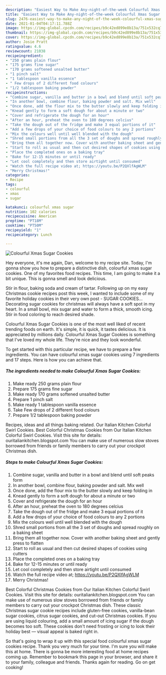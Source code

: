```yaml
---
description: "Easiest Way to Make Any-night-of-the-week Colourful Xmas Sugar Cookies"
title: "Easiest Way to Make Any-night-of-the-week Colourful Xmas Sugar Cookies"
slug: 2476-easiest-way-to-make-any-night-of-the-week-colourful-xmas-sugar-cookies
date: 2021-01-04T04:17:11.788Z
image: https://img-global.cpcdn.com/recipes/b9c42ed899e8b13a/751x532cq70/colourful-xmas-sugar-cookies-recipe-main-photo.jpg
thumbnail: https://img-global.cpcdn.com/recipes/b9c42ed899e8b13a/751x532cq70/colourful-xmas-sugar-cookies-recipe-main-photo.jpg
cover: https://img-global.cpcdn.com/recipes/b9c42ed899e8b13a/751x532cq70/colourful-xmas-sugar-cookies-recipe-main-photo.jpg
author: Josie Pratt
ratingvalue: 4.6
reviewcount: 21038
recipeingredient:
- "250 grams plain flour"
- "175 grams fine sugar"
- "170 grams softened unsalted butter"
- "1 pinch salt"
- "1 tablespoon vanilla essence"
- " Few drops of 2 different food colours"
- "1/2 tablespoon baking powder"
recipeinstructions:
- "Combine sugar, vanilla and butter in a bowl and blend until soft peaks form"
- "In another bowl, combine flour, baking powder and salt. Mix well"
- "Once done, add the flour mix to the butter slowly and keep folding in"
- "Knead gently to form a soft dough for about a minute or two"
- "Cover and refrigerate the dough for an hour"
- "After an hour, preheat the oven to 180 degrees celcius"
- "Take the dough out of the fridge and make 3 equal portions of it"
- "Add a few drops of your choice of food colours to any 2 portions"
- "Mix the colours well until well blended with the dough"
- "Shred small portions from all the 3 set of doughs and spread roughly on a baking sheet"
- "Bring them all together now. Cover with another baking sheet and gently press to flatten"
- "Start to roll as usual and then cut desired shapes of cookies using cutters"
- "Place the completed ones on a baking tray"
- "Bake for 12-15 minutes or until ready"
- "Let cool completely and then store airtight until consumed"
- "Watch the full recipe video at; https://youtu.be/P2QXlfAgWLM"
- "Merry Christmas!"
categories:
- Recipe
tags:
- colourful
- xmas
- sugar

katakunci: colourful xmas sugar 
nutrition: 102 calories
recipecuisine: American
preptime: "PT18M"
cooktime: "PT50M"
recipeyield: "1"
recipecategory: Lunch

---
```



![Colourful Xmas Sugar Cookies](https://img-global.cpcdn.com/recipes/b9c42ed899e8b13a/751x532cq70/colourful-xmas-sugar-cookies-recipe-main-photo.jpg)

Hey everyone, it's me again, Dan, welcome to my recipe site. Today, I'm gonna show you how to prepare a distinctive dish, colourful xmas sugar cookies. One of my favorites food recipes. This time, I am going to make it a bit unique. This is gonna smell and look delicious.

Stir in flour, baking soda and cream of tartar. Following up on my easy Christmas cookie recipes post this week, I wanted to include some of my favorite holiday cookies in their very own post - SUGAR COOKIES… Decorating sugar cookies for christmas will always have a soft spot in my heart. In a small bowl, mix sugar and water to form a thick, smooth icing. Stir in food coloring to reach desired shade.

Colourful Xmas Sugar Cookies is one of the most well liked of recent trending foods on earth. It's simple, it is quick, it tastes delicious. It is appreciated by millions daily. Colourful Xmas Sugar Cookies is something that I've loved my whole life. They're nice and they look wonderful.


To get started with this particular recipe, we have to prepare a few ingredients. You can have colourful xmas sugar cookies using 7 ingredients and 17 steps. Here is how you can achieve that.

<!--inarticleads1-->

##### The ingredients needed to make Colourful Xmas Sugar Cookies:

1. Make ready 250 grams plain flour
1. Prepare 175 grams fine sugar
1. Make ready 170 grams softened unsalted butter
1. Prepare 1 pinch salt
1. Make ready 1 tablespoon vanilla essence
1. Take  Few drops of 2 different food colours
1. Prepare 1/2 tablespoon baking powder


Recipes, ideas and all things baking related. Our Italian Kitchen Colorful Swirl Cookies. Best Colorful Christmas Cookies from Our Italian Kitchen Colorful Swirl Cookies. Visit this site for details: ouritaliankitchen.blogspot.com You can make use of numerous slow stoves borrowed from friends or family members to carry out your crockpot Christmas dish. 

<!--inarticleads2-->

##### Steps to make Colourful Xmas Sugar Cookies:

1. Combine sugar, vanilla and butter in a bowl and blend until soft peaks form
1. In another bowl, combine flour, baking powder and salt. Mix well
1. Once done, add the flour mix to the butter slowly and keep folding in
1. Knead gently to form a soft dough for about a minute or two
1. Cover and refrigerate the dough for an hour
1. After an hour, preheat the oven to 180 degrees celcius
1. Take the dough out of the fridge and make 3 equal portions of it
1. Add a few drops of your choice of food colours to any 2 portions
1. Mix the colours well until well blended with the dough
1. Shred small portions from all the 3 set of doughs and spread roughly on a baking sheet
1. Bring them all together now. Cover with another baking sheet and gently press to flatten
1. Start to roll as usual and then cut desired shapes of cookies using cutters
1. Place the completed ones on a baking tray
1. Bake for 12-15 minutes or until ready
1. Let cool completely and then store airtight until consumed
1. Watch the full recipe video at; https://youtu.be/P2QXlfAgWLM
1. Merry Christmas!


Best Colorful Christmas Cookies from Our Italian Kitchen Colorful Swirl Cookies. Visit this site for details: ouritaliankitchen.blogspot.com You can make use of numerous slow stoves borrowed from friends or family members to carry out your crockpot Christmas dish. These classic Christmas sugar cookie recipes include gluten-free cookies, vanilla-bean sugar cookies, citrus sugar cookies, and cut-out Christmas cookies. If you are using liquid colouring, add a small amount of icing sugar if the dough becomes too soft. These cookies don&#39;t need frosting or icing to look their holiday best — visual appeal is baked right in. 

So that's going to wrap it up with this special food colourful xmas sugar cookies recipe. Thank you very much for your time. I'm sure you will make this at home. There is gonna be more interesting food at home recipes coming up. Remember to bookmark this page in your browser, and share it to your family, colleague and friends. Thanks again for reading. Go on get cooking!

